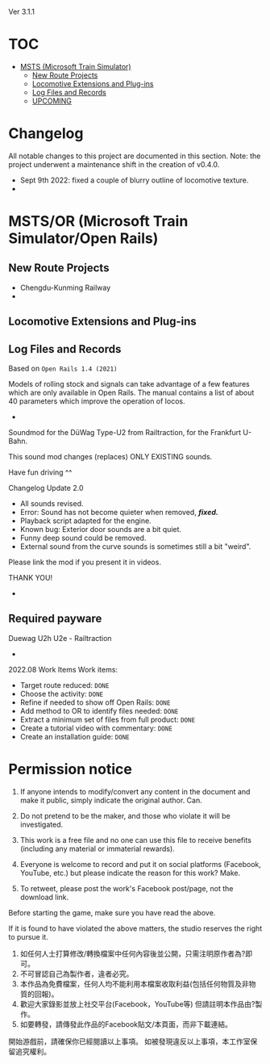 Ver 3.1.1

# TOC
- [MSTS (Microsoft Train Simulator)](#--textbf-msts--microsoft-train-simulator---)
  * [New Route Projects](#new-route-projects)
  * [Locomotive Extensions and Plug-ins](#locomotive-extensions-and-plug-ins)
  * [Log Files and Records](#log-files-and-records)
  * [UPCOMING](#)

# Changelog
All notable changes to this project are documented in this section. Note: the project underwent a maintenance shift in the creation of v0.4.0.
- Sept 9th 2022: fixed a couple of blurry outline of locomotive texture.
- 

# MSTS/OR (Microsoft Train Simulator/Open Rails)

## New Route Projects
- Chengdu-Kunming Railway
- 

## Locomotive Extensions and Plug-ins

## Log Files and Records

Based on `Open Rails 1.4 (2021)`

Models of rolling stock and signals can take advantage of a few features which are only available in Open Rails. The manual contains a list of about 40 parameters which improve the operation of locos.

-

Soundmod for the DüWag Type-U2 from Railtraction, for the Frankfurt U-Bahn.


This sound mod changes (replaces) ONLY EXISTING sounds.

Have fun driving ^^

Changelog Update 2.0

- All sounds revised.
- Error: Sound has not become quieter when removed, ***fixed.***
- Playback script adapted for the engine.
- Known bug: Exterior door sounds are a bit quiet.
- Funny deep sound could be removed.
- External sound from the curve sounds is sometimes still a bit "weird".

Please link the mod if you present it in videos.

THANK YOU!

-

## Required payware

Duewag U2h U2e - Railtraction

-

2022.08
Work Items
  Work items:
  - Target route reduced: `DONE`
  - Choose the activity: `DONE`
  - Refine if needed to show off Open Rails: `DONE`
  - Add method to OR to identify files needed: `DONE`
  - Extract a minimum set of files from full product: `DONE`
  - Create a tutorial video with commentary: `DONE`
  - Create an installation guide: `DONE`

# Permission notice

1. If anyone intends to modify/convert any content in the document and make it public, simply indicate the original author. Can.
2. Do not pretend to be the maker, and those who violate it will be investigated. 
3. This work is a free file and no one can use this file to receive benefits (including any material or immaterial rewards). 

4. Everyone is welcome to record and put it on social platforms (Facebook, YouTube, etc.) but please indicate the reason for this work? Make. 

5. To retweet, please post the work's Facebook post/page, not the download link. 



Before starting the game, make sure you have read the above. 

If it is found to have violated the above matters, the studio reserves the right to pursue it.

1. 如任何人士打算修改/轉換檔案中任何內容後並公開，只需注明原作者為?即可。
2. 不可冒認自己為製作者，違者必究。
3. 本作品為免費檔案，任何人均不能利用本檔案收取利益(包括任何物質及非物質的回報)。
4. 歡迎大家錄影並放上社交平台(Facebook，YouTube等) 但請註明本作品由?製作。
5. 如要轉發，請傳發此作品的Facebook貼文/本頁面，而非下載連結。

開始游戲前，請確保你已經閱讀以上事項。
如被發現違反以上事項，本工作室保留追究權利。
